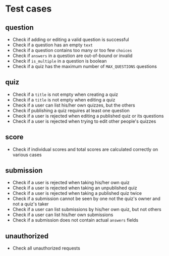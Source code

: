 # Test cases

## question
- Check if adding or editing a valid question is successful
- Check if a question has an empty `text`
- Check if a question contains too many or too few `choices`
- Check if `answers` in a question are out-of-bound or invalid
- Check if `is_multiple` in a question is boolean
- Check if a quiz has the maximum number of `MAX_QUESTIONS` questions

## quiz
- Check if a `title` is not empty when creating a quiz
- Check if a `title` is not empty when editing a quiz
- Check if a user can list his/her own quizzes, but the others
- Check if publishing a quiz requires at least one question
- Check if a user is rejected when editing a published quiz or its questions
- Check if a user is rejected when trying to edit other people's quizzes

## score
- Check if individual scores and total scores are calculated correctly on various cases

## submission
- Check if a user is rejected when taking his/her own quiz
- Check if a user is rejected when taking an unpublished quiz
- Check if a user is rejected when taking a published quiz twice
- Check if a submission cannot be seen by one not the quiz's owner and not a quiz's taker
- Check if a user can list submissions by his/her own quiz, but not others
- Check if a user can list his/her own submissions
- Check if a submission does not contain actual `answers` fields

## unauthorized
- Check all unauthorized requests
